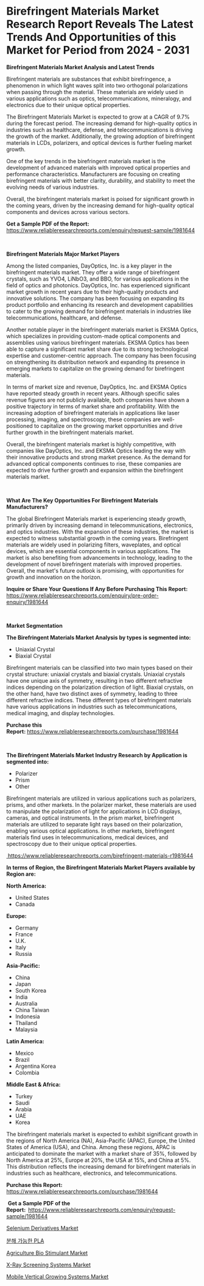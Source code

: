 <p><h1>Birefringent Materials Market Research Report Reveals The Latest Trends And Opportunities of this Market for Period from 2024 - 2031</h1></p><p><strong>Birefringent Materials Market Analysis and Latest Trends</strong></p>
<p><p>Birefringent materials are substances that exhibit birefringence, a phenomenon in which light waves split into two orthogonal polarizations when passing through the material. These materials are widely used in various applications such as optics, telecommunications, mineralogy, and electronics due to their unique optical properties.</p><p>The Birefringent Materials Market is expected to grow at a CAGR of 9.7% during the forecast period. The increasing demand for high-quality optics in industries such as healthcare, defense, and telecommunications is driving the growth of the market. Additionally, the growing adoption of birefringent materials in LCDs, polarizers, and optical devices is further fueling market growth.</p><p>One of the key trends in the birefringent materials market is the development of advanced materials with improved optical properties and performance characteristics. Manufacturers are focusing on creating birefringent materials with better clarity, durability, and stability to meet the evolving needs of various industries.</p><p>Overall, the birefringent materials market is poised for significant growth in the coming years, driven by the increasing demand for high-quality optical components and devices across various sectors.</p></p>
<p><strong>Get a Sample PDF of the Report:&nbsp;</strong> <a href="https://www.reliableresearchreports.com/enquiry/request-sample/1981644">https://www.reliableresearchreports.com/enquiry/request-sample/1981644</a></p>
<p>&nbsp;</p>
<p><strong>Birefringent Materials Major Market Players</strong></p>
<p><p>Among the listed companies, DayOptics, Inc. is a key player in the birefringent materials market. They offer a wide range of birefringent crystals, such as YVO4, LiNbO3, and BBO, for various applications in the field of optics and photonics. DayOptics, Inc. has experienced significant market growth in recent years due to their high-quality products and innovative solutions. The company has been focusing on expanding its product portfolio and enhancing its research and development capabilities to cater to the growing demand for birefringent materials in industries like telecommunications, healthcare, and defense.</p><p>Another notable player in the birefringent materials market is EKSMA Optics, which specializes in providing custom-made optical components and assemblies using various birefringent materials. EKSMA Optics has been able to capture a significant market share due to its strong technological expertise and customer-centric approach. The company has been focusing on strengthening its distribution network and expanding its presence in emerging markets to capitalize on the growing demand for birefringent materials.</p><p>In terms of market size and revenue, DayOptics, Inc. and EKSMA Optics have reported steady growth in recent years. Although specific sales revenue figures are not publicly available, both companies have shown a positive trajectory in terms of market share and profitability. With the increasing adoption of birefringent materials in applications like laser processing, imaging, and spectroscopy, these companies are well-positioned to capitalize on the growing market opportunities and drive further growth in the birefringent materials market. </p><p>Overall, the birefringent materials market is highly competitive, with companies like DayOptics, Inc. and EKSMA Optics leading the way with their innovative products and strong market presence. As the demand for advanced optical components continues to rise, these companies are expected to drive further growth and expansion within the birefringent materials market.</p></p>
<p>&nbsp;</p>
<p><strong>What Are The Key Opportunities For Birefringent Materials Manufacturers?</strong></p>
<p><p>The global Birefringent Materials market is experiencing steady growth, primarily driven by increasing demand in telecommunications, electronics, and optics industries. With the expansion of these industries, the market is expected to witness substantial growth in the coming years. Birefringent materials are widely used in polarizing filters, waveplates, and optical devices, which are essential components in various applications. The market is also benefiting from advancements in technology, leading to the development of novel birefringent materials with improved properties. Overall, the market's future outlook is promising, with opportunities for growth and innovation on the horizon.</p></p>
<p><strong>Inquire or Share Your Questions If Any Before Purchasing This Report:</strong> <a href="https://www.reliableresearchreports.com/enquiry/pre-order-enquiry/1981644">https://www.reliableresearchreports.com/enquiry/pre-order-enquiry/1981644</a></p>
<p>&nbsp;</p>
<p><strong>Market Segmentation</strong></p>
<p><strong>The Birefringent Materials Market Analysis by types is segmented into:</strong></p>
<p><ul><li>Uniaxial Crystal</li><li>Biaxial Crystal</li></ul></p>
<p><p>Birefringent materials can be classified into two main types based on their crystal structure: uniaxial crystals and biaxial crystals. Uniaxial crystals have one unique axis of symmetry, resulting in two different refractive indices depending on the polarization direction of light. Biaxial crystals, on the other hand, have two distinct axes of symmetry, leading to three different refractive indices. These different types of birefringent materials have various applications in industries such as telecommunications, medical imaging, and display technologies.</p></p>
<p><strong>Purchase this Report:&nbsp;</strong><a href="https://www.reliableresearchreports.com/purchase/1981644">https://www.reliableresearchreports.com/purchase/1981644</a></p>
<p>&nbsp;</p>
<p><strong>The Birefringent Materials Market Industry Research by Application is segmented into:</strong></p>
<p><ul><li>Polarizer</li><li>Prism</li><li>Other</li></ul></p>
<p><p>Birefringent materials are utilized in various applications such as polarizers, prisms, and other markets. In the polarizer market, these materials are used to manipulate the polarization of light for applications in LCD displays, cameras, and optical instruments. In the prism market, birefringent materials are utilized to separate light rays based on their polarization, enabling various optical applications. In other markets, birefringent materials find uses in telecommunications, medical devices, and spectroscopy due to their unique optical properties.</p></p>
<p><a href="https://www.reliableresearchreports.com/birefringent-materials-r1981644">&nbsp;https://www.reliableresearchreports.com/birefringent-materials-r1981644</a></p>
<p><strong>In terms of Region, the Birefringent Materials Market Players available by Region are:</strong></p>
<p>
    <p> <strong> North America: </strong>
        <ul>
            <li>United States</li>
            <li>Canada</li>
        </ul>
        </p> 
    <p> <strong> Europe: </strong>
        <ul>
            <li>Germany</li>
            <li>France</li>
            <li>U.K.</li>
            <li>Italy</li>
            <li>Russia</li>
        </ul>
        </p> 
    <p> <strong> Asia-Pacific: </strong>
        <ul>
            <li>China</li>
            <li>Japan</li>
            <li>South Korea</li>
            <li>India</li>
            <li>Australia</li>
            <li>China Taiwan</li>
            <li>Indonesia</li>
            <li>Thailand</li>
            <li>Malaysia</li>
        </ul>
        </p> 
    <p> <strong> Latin America: </strong>
        <ul>
            <li>Mexico</li>
            <li>Brazil</li>
            <li>Argentina Korea</li>
            <li>Colombia</li>
        </ul>
        </p> 
    <p> <strong> Middle East & Africa: </strong>
        <ul>
            <li>Turkey</li>
            <li>Saudi</li>
            <li>Arabia</li>
            <li>UAE</li>
            <li>Korea</li>
        </ul>
    </p>
    </p>
<p><p>The birefringent materials market is expected to exhibit significant growth in the regions of North America (NA), Asia-Pacific (APAC), Europe, the United States of America (USA), and China. Among these regions, APAC is anticipated to dominate the market with a market share of 35%, followed by North America at 25%, Europe at 20%, the USA at 15%, and China at 5%. This distribution reflects the increasing demand for birefringent materials in industries such as healthcare, electronics, and telecommunications.</p></p>
<p><strong>Purchase this Report: </strong><a href="https://www.reliableresearchreports.com/purchase/1981644">https://www.reliableresearchreports.com/purchase/1981644</a></p>
<p>&nbsp;<strong>Get a Sample PDF of the Report:&nbsp;&nbsp;</strong><a href="https://www.reliableresearchreports.com/enquiry/request-sample/1981644">https://www.reliableresearchreports.com/enquiry/request-sample/1981644</a></p>
<p><strong></strong></p>
<p><p><a href="https://github.com/crlaem461/Market-Research-Report-List-1/blob/main/selenium-derivatives-market.md">Selenium Derivatives Market</a></p><p><a href="https://medium.com/@thanhlieme24/%EB%B6%84%ED%95%B4-%EA%B0%80%EB%8A%A5%ED%95%9C-pla-%EC%8B%9C%EC%9E%A5-%EB%B6%84%EC%84%9D-%EA%B8%80%EB%A1%9C%EB%B2%8C-%EC%82%B0%EC%97%85-%EC%A0%84%EB%A7%9D-%EB%B0%8F-%EC%98%88%EC%B8%A1-2024%EB%85%84%EB%B6%80%ED%84%B0-2031%EB%85%84%EA%B9%8C%EC%A7%80-e6c2b825fecd">분해 가능한 PLA</a></p><p><a href="https://github.com/refatkhan11277/Market-Research-Report-List-1/blob/main/agriculture-bio-stimulant-market.md">Agriculture Bio Stimulant Market</a></p><p><a href="https://issuu.com/reportprime-2/docs/x-ray-screening-systems-market-size-2030.pptx">X-Ray Screening Systems Market</a></p><p><a href="https://issuu.com/reportprime-2/docs/mobile-vertical-growing-systems-market-size-2030.p">Mobile Vertical Growing Systems Market</a></p></p>